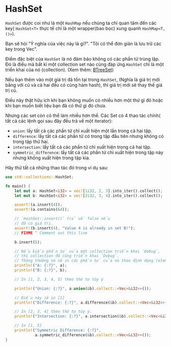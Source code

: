 # HashSet
`HashSet` được coi như là một `HashMap` nếu chúng ta chỉ quan tâm đến các key( `HashSet<T>` thực tế chỉ là một wrapper(bao bọc) xung quanh `HashMap<T,()>`).

Bạn sẽ hỏi "Ý nghĩa của việc này là gì?". "Tôi có thể đơn giản là lưu trữ các key trong Vec".

Điểm đặc biệt của `HashSet` là nó đảm bảo không có các phần tử trùng lặp. Đó là điều mà bất kì một collection set nào cũng đáp ứng.`HashSet` chỉ là một triển khai của nó (collection). (Xem thêm: [BTreeSet](https://doc.rust-lang.org/std/collections/struct.BTreeSet.html))

Nếu bạn thêm vào một giá trị đã tồn tại trong `HashSet`, (Nghĩa là giá trị mới bằng với cũ và cả hai đều có cùng hàm hash), thì giá trị mới sẽ thay thế giá trị cũ.

Điều này thật hữu ích khi bạn không muốn có nhiều hơn một thứ gì đó hoặc khi bạn muốn biết liệu bạn đã có thứ gì đó chưa.

Nhưng các set còn có thể làm nhiều hơn thế.
Các Set có 4 thao tác chính( tất cả các lệnh gọi sau đây đều trả về một iterator):

- `union`: lấy tất cả các phần tử  chỉ xuất hiện một lần trong cả hai tập.
- `difference`: lấy tất cả các phần tử có trong tập đầu tiên nhưng không có trong tập thứ hai.
- `intersection`: lấy tất cả các phần tử chỉ xuất hiện trong cả hai tập.
- `symmetric_difference`: lấy tất cả các phần tử  chỉ xuất hiện trong tập này nhưng không xuất hiện trong tập kia. 

Hãy thử tất cả những thao tác đó trong ví dụ sau:

```rust
use std::collections::HashSet;

fn main() {
    let mut a: HashSet<i32> = vec![1i32, 2, 3].into_iter().collect();
    let mut b: HashSet<i32> = vec![2i32, 3, 4].into_iter().collect();

    assert!(a.insert(4));
    assert!(a.contains(&4));

    // `HashSet::insert()` trả về false nếu
    // đã có giá trị.
    assert!(b.insert(4), "Value 4 is already in set B!");
    // FIXME ^ Comment out this line

    b.insert(5);

    // Nếu kiểu phần tử của một collection triển khai `Debug`,
    // thì collection đó cũng triển khai `Debug`. 
    // Thông thường nó sẽ in các phần tử của nó theo định dạng [elem1, elem2, ...]`
    println!("A: {:?}", a);
    println!("B: {:?}", b);

    // In [1, 2, 3, 4, 5] theo thứ tự tùy ý

    println!("Union: {:?}", a.union(&b).collect::<Vec<&i32>>());

    // Điều này sẽ in [1]
    println!("Difference: {:?}", a.difference(&b).collect::<Vec<&i32>>());

    // In [2, 3, 4] theo thứ tự tùy ý.
    println!("Intersection: {:?}", a.intersection(&b).collect::<Vec<&i32>>());

    // In [1, 5]
    println!("Symmetric Difference: {:?}",
             a.symmetric_difference(&b).collect::<Vec<&i32>>());
}
```





